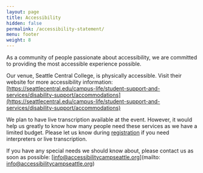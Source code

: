 ```yaml
---
layout: page
title: Accessibility
hidden: false
permalink: /accessibility-statement/
menu: footer
weight: 8
---
```


As a community of people passionate about accessibility, we are committed to providing the most accessible experience possible.

Our venue, Seattle Central College, is physically accessible. Visit their website for more accessibility information: [https://seattlecentral.edu/campus-life/student-support-and-services/disability-support/accommodations](https://seattlecentral.edu/campus-life/student-support-and-services/disability-support/accommodations)

We plan to have live transcription available at the event. However, it would help us greatly to know how many people need these services as we have a limited budget. Please let us know during [registration](../registration) if you need interpreters or live transcription.

If you have any special needs we should know about, please contact us as soon as possible: [info@accessibilitycampseattle.org](mailto: info@accessibilitycampseattle.org)	